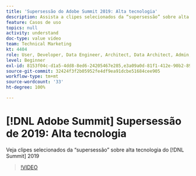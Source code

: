 ```yaml
---
title: 'Supersessão do Adobe Summit 2019: Alta tecnologia'
description: Assista a clipes selecionados da “supersessão” sobre alta tecnologia do Summit 2019
feature: Casos de uso
topics: null
activity: understand
doc-type: value video
team: Technical Marketing
kt: 4404
role: User, Developer, Data Engineer, Architect, Data Architect, Admin, Leader
level: Beginner
exl-id: 8153f04c-d1a5-4dd8-8ed6-24205467e285,e3a09a0d-81f1-412e-90b2-89161f8dd9e3,e3a09a0d-81f1-412e-90b2-89161f8dd9e3,8153f04c-d1a5-4dd8-8ed6-24205467e285
source-git-commit: 32424f3f2b05952fe4df9ea91dcbe51684cee905
workflow-type: tm+mt
source-wordcount: '33'
ht-degree: 100%

---
```


# [!DNL Adobe Summit] Supersessão de 2019: Alta tecnologia

Veja clipes selecionados da “supersessão” sobre alta tecnologia do [!DNL Summit] 2019

>[!VIDEO](https://video.tv.adobe.com/v/30548/?quality=12)
